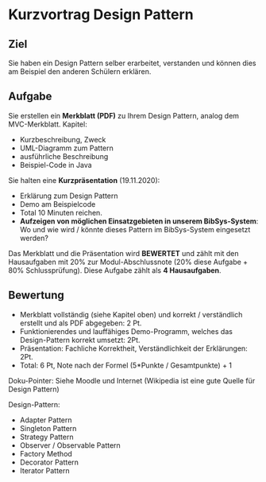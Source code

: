 Kurzvortrag Design Pattern
=============================

Ziel
-------

Sie haben ein Design Pattern selber erarbeitet, verstanden und können dies am Beispiel den anderen Schülern erklären.

Aufgabe
----------

Sie erstellen ein **Merkblatt (PDF)** zu Ihrem Design Pattern, analog dem MVC-Merkblatt. Kapitel:

- Kurzbeschreibung, Zweck
- UML-Diagramm zum Pattern
- ausführliche Beschreibung
- Beispiel-Code in Java

Sie halten eine **Kurzpräsentation** (19.11.2020):

- Erklärung zum Design Pattern
- Demo am Beispielcode
- Total 10 Minuten reichen.
- **Aufzeigen von möglichen Einsatzgebieten in unserem BibSys-System**: Wo und wie wird / könnte dieses Pattern im BibSys-System eingesetzt werden?

Das Merkblatt und die Präsentation wird **BEWERTET** und zählt mit den Hausaufgaben mit 20% zur Modul-Abschlussnote (20% diese Aufgabe + 80% Schlussprüfung).
Diese Aufgabe zählt als **4 Hausaufgaben**.

Bewertung
-----------

- Merkblatt vollständig (siehe Kapitel oben) und korrekt / verständlich erstellt und als PDF abgegeben: 2 Pt.
- Funktionierendes und lauffähiges Demo-Programm, welches das Design-Pattern korrekt umsetzt: 2Pt.
- Präsentation: Fachliche Korrektheit, Verständlichkeit der Erklärungen: 2Pt.
- Total: 6 Pt, Note nach der Formel (5*Punkte / Gesamtpunkte) + 1

Doku-Pointer: Siehe Moodle und Internet (Wikipedia ist eine gute Quelle für Design Pattern)

Design-Pattern:

* Adapter Pattern
* Singleton Pattern
* Strategy Pattern
* Observer / Observable Pattern
* Factory Method
* Decorator Pattern
* Iterator Pattern
